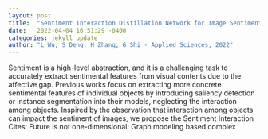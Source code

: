 ```yaml
---
layout: post
title:  "Sentiment Interaction Distillation Network for Image Sentiment Analysis"
date:   2022-04-04 16:51:29 -0400
categories: jekyll update
author: "L Wu, S Deng, H Zhang, G Shi - Applied Sciences, 2022"
---
```

Sentiment is a high-level abstraction, and it is a challenging task to accurately extract sentimental features from visual contents due to the affective gap. Previous works focus on extracting more concrete sentimental features of individual objects by introducing saliency detection or instance segmentation into their models, neglecting the interaction among objects. Inspired by the observation that interaction among objects can impact the sentiment of images, we propose the Sentiment Interaction Cites: Future is not one-dimensional: Graph modeling based complex